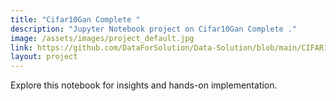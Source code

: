 ```yaml
---
title: "Cifar10Gan Complete "
description: "Jupyter Notebook project on Cifar10Gan Complete ."
image: /assets/images/project_default.jpg
link: https://github.com/DataForSolution/Data-Solution/blob/main/CIFAR10GAN_Complete_.ipynb
layout: project
---
```


Explore this notebook for insights and hands-on implementation.

